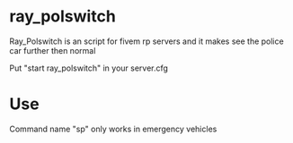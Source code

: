 # ray_polswitch
Ray_Polswitch is an script for fivem rp servers and it makes see the police car further then normal 

Put "start ray_polswitch" in your server.cfg

# Use
Command name "sp" only works in emergency vehicles
